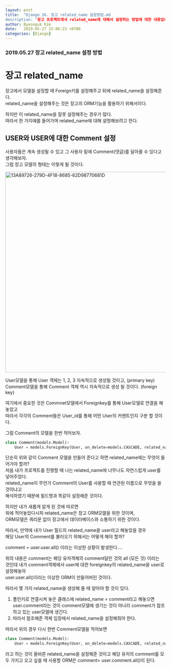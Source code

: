 ```yaml
---
layout: post
title:  "Django 26. 장고 related_name 설정방법.md
description: "장고 프로젝트에서 related_name에 대해서 설정하는 방법에 대한 내용입니다. 장고 related_name 설정방법, 장고 related_name, 장고 related_name설정하기"
author: Byeonguk Kim
date:   2019-05-27 15:06:23 +0700
categories: [Django]
---
```


### 2019.05.27 장고 related_name 설정 방법


# 장고 related_name

장고에서 모델을 설정할 때 Foreign키를 설정해주고 뒤에     related\_name을 설정해준다.       
related\_name을 설정해주는 것은 장고의 ORM기능을 활용하기 위해서이다.

하지만 이 related\_name을 잘못 설정해주는 경우가 많다.      
따라서 한 가지예를 들어가며 related\_name에 대해 설멍해보려고 한다.      

## USER와 USER에 대한 Comment 설정

사용자들은 계속 생성될 수 있고 그 사용자 밑에 Comment(댓글)를 달아줄 수 있다고 생각해보자.        
그럼 장고 모델의 형태는 이렇게 될 것이다.  

<img width="629" alt="13A89726-279D-4F18-8685-62D98770681D" src="https://user-images.githubusercontent.com/46436843/58404885-29bf3e80-80a1-11e9-9b8a-4a590c2cb2f1.png">


User모델을 통해 User 객체는 1, 2, 3 지속적으로 생성될 것이고, (primary key)       
Comment모델을 통해 Comment 객체 역시 지속적으로 생성 될 것이다. (foreign key)

여기에서 중요한 것은 Commnet모델에서 Foreignkey를 통해 User모델로 연결을 해놓았고      
따라서 각각의 Comment들은 User_id를 통해 어떤 User의 커멘트인지 구분 할 것이다.     

그럼 Comment의 모델을 한번 적어보자.

```python
class Comment(models.Model):
    User = models.ForeignKey(User, on_delete=models.CASCADE, related_name= ? )
```
  
단순히 위와 같이 Comment 모델을 만들어 준다고 하면 related\_name에는 무엇이 들어가야 할까?       
처음 내가 프로젝트를 진행할 때 나는 related\_name에 너무나도 자연스럽게 user를 넣어주었다.    
related_name이 무언가 Comment의 User를 사용할 때 연관된 이름으로 무엇을 쓸 것이냐고      
해석하였기 때문에 필드명과 똑같이 설정해준 것이다.

하지만 내가 새롭게 알게 된 것에 따르면       
위에 적어놓았다시피 related_name은 장고 ORM모델을 위한 것이며,    
ORM모델은 쿼리문 없이 장고에서 데이터베이스와 소통하기 위한 것이다.     

따라서, 만약에 내가 User 필드의 related_name을 user라고 해놓았을 경우      
해당 User의 Comment를 불러오기 위해서는 어떻게 해야 할까?

comment = user.user.all() 이라는 이상한 상황이 발생한다....   

위의 내용은 comment는 해당 유저객체의 comment달린 것의 all (모든 것) 이라는     
것인데 내가 comment객체에서 user에 대한 foreignkey의 related_name을 user로 설정해놓아      
user.user.all()이라는 이상한 ORM이 만들어버린 것이다.    

따라서 몇 가지 related_name을 생성해 줄 때 알아야 할 것이 있다.   
 
1. 폴인키로 연결시켜 놓은 클래스에 related_name = comment라고 해놓으면 user.comment라는 것이 comment모델에 생기는 것이 아나리 comment가 참조하고 있는 user모델에 생긴다.
2. 따라서 참조해준 객체 입장에서 related_name을 설정해줘야 한다.

따라서 위의 경우 다시 한번 Comment모델을 적어보면

```python
class Comment(models.Model):
    User = models.ForeignKey(User, on_delete=models.CASCADE, related_name= 'comment' )
```

라고 하는 것이 올바른 related_name을 설정해준 것이고 해당 유저의 comment를 모두 가지고 오고 싶을 때 사용할 ORM은 comment= user.comment.all()이 된다.
